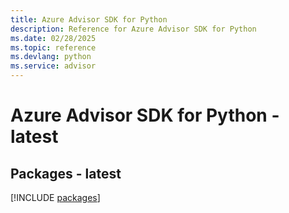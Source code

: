 ```yaml
---
title: Azure Advisor SDK for Python
description: Reference for Azure Advisor SDK for Python
ms.date: 02/28/2025
ms.topic: reference
ms.devlang: python
ms.service: advisor
---
```

# Azure Advisor SDK for Python - latest
## Packages - latest
[!INCLUDE [packages](advisor-index.md)]